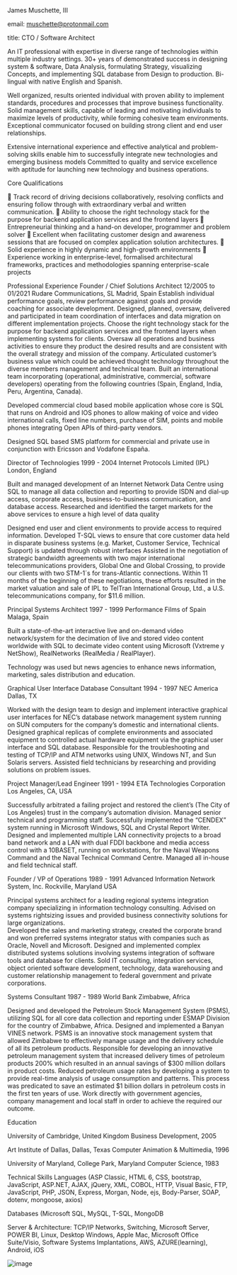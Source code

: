James Muschette, III	
	
email: muschette@protonmail.com

title: CTO / Software Architect

An IT professional with expertise in diverse range of technologies within multiple industry settings.  30+ years of demonstrated success in designing system & software, Data Analysis, formulating Strategy, visualizing Concepts, and implementing SQL database from Design to production.  Bi-lingual with native English and Spanish.

Well organized, results oriented individual with proven ability to implement standards, procedures and processes that improve business functionality. Solid management skills, capable of leading and motivating individuals to maximize levels of productivity, while forming cohesive team environments. Exceptional communicator focused on building strong client and end user relationships.

Extensive international experience and effective analytical and problem-solving skills enable him to successfully integrate new technologies and emerging business models Committed to quality and service excellence with aptitude for launching new technology and business operations.

Core Qualifications

	Track record of driving decisions collaboratively, resolving conflicts and ensuring follow through with extraordinary verbal and written communication.
	Ability to choose the right technology stack for the purpose for backend application services and the frontend layers
	Entrepreneurial thinking and a hand-on developer, programmer and problem solver
	Excellent when facilitating customer design and awareness sessions that are focused on complex application solution architectures.
	Solid experience in highly dynamic and high-growth environments
	Experience working in enterprise-level, formalised architectural frameworks, practices and methodologies spanning enterprise-scale projects

Professional Experience
Founder / Chief Solutions Architect 	12/2005 to 01/2021
Rudare Communications, SL	Madrid, Spain
Establish individual performance goals, review performance against goals and provide coaching for associate development.
Designed, planned, oversaw, delivered and participated in team coordination of interfaces and data migration on different implementation projects.
Choose the right technology stack for the purpose for backend application services and the frontend layers when implementing systems for clients.
Oversaw all operations and business activities to ensure they product the desired results and are consistent with the overall strategy and mission of the company.
Articulated customer’s business value which could be achieved thought technology throughout the diverse members management and technical team.
Built an international team incorporating (operational, administrative, commercial, software developers) operating from the following countries (Spain, England, India, Peru, Argentina, Canada).

Developed commercial cloud based mobile application whose core is SQL that runs on Android and IOS phones to allow making of voice and video international calls, fixed line numbers, purchase of SIM, points and mobile phones integrating Open APIs of third-party vendors.

Designed SQL based SMS platform for commercial and private use in conjunction with Ericsson and Vodafone España.

Director of Technologies	1999 - 2004
Internet Protocols Limited (IPL)	London, England

Built and managed development of an Internet Network Data Centre using SQL to manage all data collection and reporting to provide ISDN and dial-up access, corporate access, business-to-business communication, and database access.
Researched and identified the target markets for the above services to ensure a high level of data quality

Designed end user and client environments to provide access to required information.
Developed T-SQL views to ensure that core customer data held in disparate business systems (e.g. Market, Customer Service, Technical Support) is updated through robust interfaces
Assisted in the negotiation of strategic bandwidth agreements with two major international telecommunications providers, Global One and Global Crossing, to provide our clients with two STM-1´s for trans-Atlantic connections.  Within 11 months of the beginning of these negotiations, these efforts resulted in the market valuation and sale of IPL to TelTran International Group, Ltd., a U.S. telecommunications company, for $11.6 million.

Principal Systems Architect	1997 - 1999
Performance Films of Spain	Malaga, Spain

Built a state-of-the-art interactive live and on-demand video network/system for the decimation of live and stored video content worldwide with SQL to decimate video content using Microsoft (Vxtreme y NetShow),  RealNetworks (RealMedia / RealPlayer).

Technology was used but news agencies to enhance news information, marketing, sales distribution and education.

Graphical User Interface Database Consultant 	1994 - 1997
NEC America	Dallas, TX

Worked with the design team to design and implement interactive graphical user interfaces for NEC’s database network management system running on SUN computers for the company’s domestic and international clients.  Designed graphical replicas of complete environments and associated equipment to controlled actual hardware equipment via the graphical user interface and SQL database. 
Responsible for the troubleshooting and testing of TCP/IP and ATM networks using UNIX, Windows NT, and Sun Solaris servers.  Assisted field technicians by researching and providing solutions on problem issues.

Project Manager/Lead Engineer 	1991 - 1994
ETA Technologies Corporation	Los Angeles, CA, USA

Successfully arbitrated a failing project and restored the client’s (The City of Los Angeles) trust in the company’s automation division.  Managed senior technical and programming staff.  Successfully implemented the “CENDEX” system running in Microsoft Windows, SQL and Crystal Report Writer.
Designed and implemented multiple LAN connectivity projects to a broad band network and a LAN with dual FDDI backbone and media access control with a 10BASET, running on workstations, for the Naval Weapons Command and the Naval Technical Command Centre.  Managed all in-house and field technical staff.


Founder / VP of Operations	1989 - 1991
Advanced Information Network System, Inc.	Rockville, Maryland USA

Principal systems architect for a leading regional systems integration company specializing in information technology consulting.  Advised on systems rightsizing issues and provided business connectivity solutions for large organizations.  
Developed the sales and marketing strategy, created the corporate brand and won preferred systems integrator status with companies such as Oracle, Novell and Microsoft. Designed and implemented complex distributed systems solutions involving systems integration of software tools and database for clients.  Sold IT consulting, integration services, object oriented software development, technology, data warehousing and customer relationship management to federal government and private corporations.

Systems Consultant	1987 - 1989
World Bank	Zimbabwe, Africa

Designed and developed the Petroleum Stock Management System (PSMS), utilizing SQL for all core data collection and reporting under ESMAP Division for the country of Zimbabwe, Africa.  Designed and implemented a Banyan VINES network.  PSMS is an innovative stock management system that allowed Zimbabwe to effectively manage usage and the delivery schedule of all its petroleum products.
Responsible for developing an innovative petroleum management system that increased delivery times of petroleum products 200% which resulted in an annual savings of $300 million dollars in product costs. Reduced petroleum usage rates by developing a system to provide real-time analysis of usage consumption and patterns.  This process was predicated to save an estimated $1 billion dollars in petroleum costs in the first ten years of use. Work directly with government agencies, company management and local staff in order to achieve the required our outcome.

Education

University of Cambridge, United Kingdom	Business Development, 2005

Art Institute of Dallas, Dallas, Texas	Computer Animation & Multimedia, 1996

University of Maryland, College Park, Maryland	Computer Science, 1983
 
Technical Skills
Languages (ASP Classic, HTML 6, CSS, bootstrap, JavaScript, ASP.NET, AJAX, jQuery, XML, COBOL, HTTP, Visual Basic, FTP, JavaScript, PHP, JSON, Express, Morgan, Node, ejs, Body-Parser, SOAP, dotenv, mongoose, axios)

Databases (Microsoft SQL, MySQL, T-SQL, MongoDB

Server & Architecture: TCP/IP Networks, Switching, Microsoft Server, POWER BI, Linux, Desktop Windows, Apple Mac, Microsoft Office Suite/Visio, Software Systems Implantations, AWS, AZURE(learning), Android, iOS

![image](https://user-images.githubusercontent.com/86296639/122916351-13a60a00-d35d-11eb-9e5c-e9a62dbe96b5.png)
